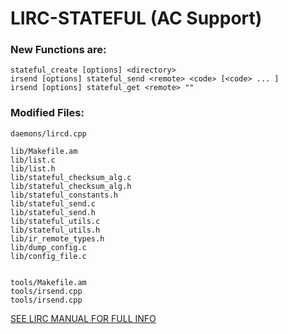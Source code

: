# LIRC-STATEFUL (AC Support)
### New Functions are:	
```
stateful_create [options] <directory>
irsend [options] stateful_send <remote> <code> [<code> ... ]
irsend [options] stateful_get <remote> ""
```

### Modified Files:
```
daemons/lircd.cpp

lib/Makefile.am
lib/list.c
lib/list.h
lib/stateful_checksum_alg.c
lib/stateful_checksum_alg.h
lib/stateful_constants.h
lib/stateful_send.c
lib/stateful_send.h
lib/stateful_utils.c
lib/stateful_utils.h
lib/ir_remote_types.h
lib/dump_config.c
lib/config_file.c


tools/Makefile.am
tools/irsend.cpp
tools/irsend.cpp
```

[SEE LIRC MANUAL FOR FULL INFO](http://www.lirc.org/html/index.html)
